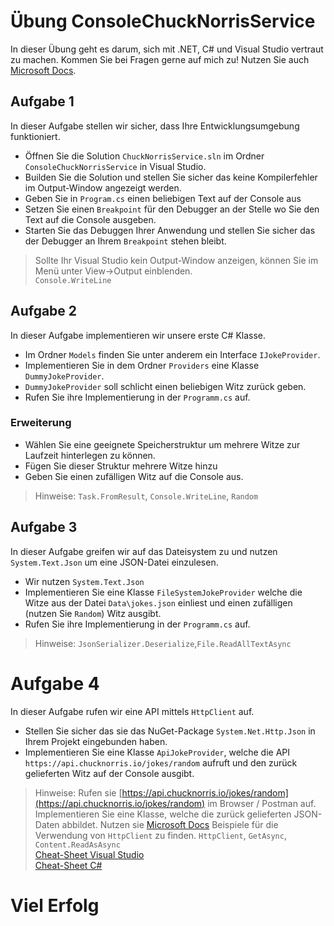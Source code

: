 # Übung ConsoleChuckNorrisService

In dieser Übung geht es darum, sich mit .NET, C# und Visual Studio vertraut zu machen.
Kommen Sie bei Fragen gerne auf mich zu!
Nutzen Sie auch [Microsoft Docs](https://docs.microsoft.com).

## Aufgabe 1

In dieser Aufgabe stellen wir sicher, dass Ihre Entwicklungsumgebung funktioniert.

- Öffnen Sie die Solution `ChuckNorrisService.sln` im Ordner `ConsoleChuckNorrisService` in Visual Studio.
- Builden Sie die Solution und stellen Sie sicher das keine Kompilerfehler im Output-Window angezeigt werden.
- Geben Sie in `Program.cs` einen beliebigen Text auf der Console aus
- Setzen Sie einen `Breakpoint` für den Debugger an der Stelle wo Sie den Text auf die Console ausgeben.
- Starten Sie das Debuggen Ihrer Anwendung und stellen Sie sicher das der Debugger an Ihrem `Breakpoint` stehen bleibt.

> Sollte Ihr Visual Studio kein Output-Window anzeigen, können Sie im Menü unter
> View->Output einblenden.  
> `Console.WriteLine`

## Aufgabe 2

In dieser Aufgabe implementieren wir unsere erste C# Klasse.

- Im Ordner `Models` finden Sie unter anderem ein Interface `IJokeProvider`.
- Implementieren Sie in dem Ordner `Providers` eine Klasse `DummyJokeProvider`.
- `DummyJokeProvider` soll schlicht einen beliebigen Witz zurück geben.
- Rufen Sie ihre Implementierung in der `Programm.cs` auf.

### Erweiterung

- Wählen Sie eine geeignete Speicherstruktur um mehrere Witze zur Laufzeit hinterlegen zu können.
- Fügen Sie dieser Struktur mehrere Witze hinzu
- Geben Sie einen zufälligen Witz auf die Console aus.

> Hinweise:
> `Task.FromResult`, `Console.WriteLine`, `Random`

## Aufgabe 3

In dieser Aufgabe greifen wir auf das Dateisystem zu und nutzen `System.Text.Json` um eine JSON-Datei einzulesen.

- Wir nutzen `System.Text.Json`
- Implementieren Sie eine Klasse `FileSystemJokeProvider` welche die Witze aus der Datei `Data\jokes.json` einliest und einen zufälligen (nutzen Sie `Random`) Witz ausgibt.
- Rufen Sie ihre Implementierung in der `Programm.cs` auf.

> Hinweise:
> `JsonSerializer.Deserialize`,`File.ReadAllTextAsync`

# Aufgabe 4

In dieser Aufgabe rufen wir eine API mittels `HttpClient` auf.

- Stellen Sie sicher das sie das NuGet-Package `System.Net.Http.Json` in Ihrem Projekt eingebunden haben.
- Implementieren Sie eine Klasse `ApiJokeProvider`, welche die API `https://api.chucknorris.io/jokes/random` aufruft und den zurück gelieferten Witz auf der Console ausgibt.

> Hinweise:
> Rufen sie [https://api.chucknorris.io/jokes/random](https://api.chucknorris.io/jokes/random) im Browser / Postman auf. Implementieren Sie eine Klasse, welche die zurück gelieferten JSON-Daten abbildet. Nutzen sie [Microsoft Docs](https://docs.microsoft.com) Beispiele für die Verwendung von `HttpClient` zu finden.
> `HttpClient`, `GetAsync`, `Content.ReadAsAsync`  
> [Cheat-Sheet Visual Studio](../../../00_cheatsheets/visual_studio/readme.md)  
> [Cheat-Sheet C#](../../../00_cheatsheets/csharplanguage/csharp_cheat_sheet.md)

# Viel Erfolg
